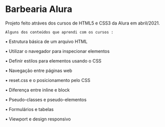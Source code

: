 # Barbearia Alura

Projeto feito atráves dos cursos de HTML5 e CSS3 da Alura em abril/2021.

    Alguns dos conteúdos que aprendi com os cursos :

• Estrutura básica de um arquivo HTML

• Utilizar o navegador para inspecionar elementos

• Definir estilos para elementos usando o CSS

• Navegação entre páginas web

• reset.css e o posicionamento pelo CSS

• Diferença entre inline e block

• Pseudo-classes e pseudo-elementos

• Formulários e tabelas

• Viewport e design responsivo
